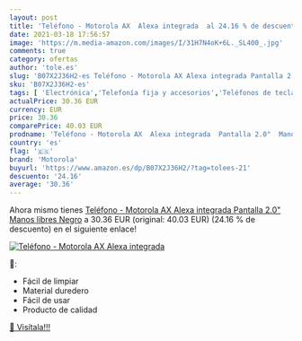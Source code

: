 ```yaml
---
layout: post
title: 'Teléfono - Motorola AX  Alexa integrada  al 24.16 % de descuento'
date: 2021-03-18 17:56:57
image: 'https://m.media-amazon.com/images/I/31H7N4oK+6L._SL400_.jpg'
comments: true
category: ofertas
author: 'tole.es'
slug: 'B07X2J36H2-es Teléfono - Motorola AX Alexa integrada Pantalla 2.0" Manos...'
sku: 'B07X2J36H2-es'
tags: [ 'Electrónica','Telefonía fija y accesorios','Teléfonos de teclas grandes y amplificados','alexa','motorola', ]
actualPrice: 30.36 EUR
currency: EUR
price: 30.36
comparePrice: 40.03 EUR
prodname: 'Teléfono - Motorola AX  Alexa integrada  Pantalla 2.0"  Manos libres  Negro'
country: 'es'
flag: '🇪🇸'
brand: 'Motorola'
buyurl: 'https://www.amazon.es/dp/B07X2J36H2/?tag=tolees-21'
descuento: '24.16'
average: '30.36'
---
```


Ahora mismo tienes [Teléfono - Motorola AX  Alexa integrada  Pantalla 2.0"  Manos libres  Negro](https://www.amazon.es/dp/B07X2J36H2/?tag=tolees-21) a 30.36 EUR (original: 40.03 EUR) (24.16 %  de descuento) en el siguiente enlace!

[![Teléfono - Motorola AX  Alexa integrada ](https://m.media-amazon.com/images/I/31H7N4oK+6L._SL400_.jpg)](https://www.amazon.es/dp/B07X2J36H2/?tag=tolees-21)

🔎:

- Fácil de limpiar
- Material duredero
- Fácil de usar
- Producto de calidad

[🛒 Visítala!!!](https://www.amazon.es/dp/B07X2J36H2/?tag=tolees-21)
